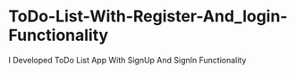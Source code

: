 # ToDo-List-With-Register-And_login-Functionality
I Developed ToDo List App With SignUp And SignIn Functionality
